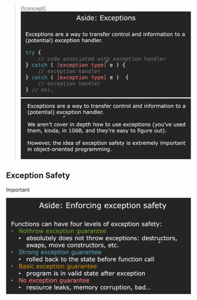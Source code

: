 > [!concept]
> ![](Exceptions.assets/image-20240124123102610.png)![](Exceptions.assets/image-20240124123112399.png)


## Exception Safety
> [!important]
> ![](Exceptions.assets/image-20240124123533837.png)











